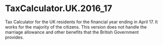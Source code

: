 # TaxCalculator.UK.2016_17
Tax Calculator for the UK residents for the financial year ending in April 17.  It works for the majority of the citizens.  This version does not handle the marriage allowance and other benefits that the British Government provides.
